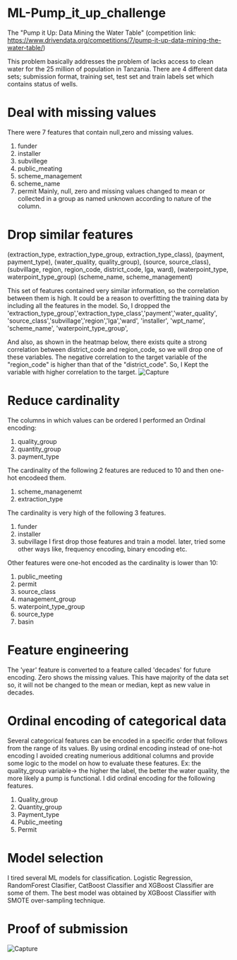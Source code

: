 # ML-Pump_it_up_challenge
The "Pump it Up: Data Mining the Water Table" (competition link: https://www.drivendata.org/competitions/7/pump-it-up-data-mining-the-water-table/)

This problem basically addresses the problem of lacks access to clean water for the 25 million of population in Tanzania. There are 4 different data sets; submission format, training set, test set and train labels set which contains status of wells. 

# Deal with missing values
There were 7 features that contain null,zero and missing values.
1. funder
2. installer
3. subvillege
4. public_meating
5. scheme_management
6. scheme_name
7. permit
Mainly, null, zero and missing values changed to mean or collected in a group as named unknown according to nature of the column.

# Drop similar features
(extraction_type, extraction_type_group, extraction_type_class), 
(payment, payment_type), 
(water_quality, quality_group), 
(source, source_class), 
(subvillage, region, region_code, district_code, lga, ward), 
(waterpoint_type, waterpoint_type_group) 
(scheme_name, scheme_management)

This set of features contained very similar information, so the correlation between them is high. It could be a reason to overfitting the training data by including all the features in the model.
So, I dropped the 'extraction_type_group','extraction_type_class','payment','water_quality', 'source_class','subvillage','region','lga','ward', 'installer', 'wpt_name', 'scheme_name', 'waterpoint_type_group',

And also, as shown in the heatmap below, there exists quite a strong correlation between district_code and region_code, so we will drop one of these variables. The negative correlation to the target variable of the "region_code" is higher than that of the "district_code". So, I Kept the variable with higher correlation to the target.
![Capture](https://user-images.githubusercontent.com/47114134/132943642-7eff5825-57aa-42a6-a938-873a5a0a9d1b.JPG)

# Reduce cardinality
The columns in which values can be ordered I performed an Ordinal encoding:
1. quality_group
2. quantity_group
3. payment_type

The cardinality of the following 2 features are reduced to 10 and then one-hot encodeed them.
1. scheme_managenemt
2. extraction_type

The cardinality is very high of the following 3 features.
1. funder
2. installer
3. subvillage
I first drop those features and train a model. later, tried some other ways like, frequency encoding, binary encoding etc.

Other features were one-hot encoded as the cardinality is lower than 10:
1. public_meeting 
2. permit 
3. source_class
4. management_group
5. waterpoint_type_group
6. source_type
7. basin

# Feature engineering
The 'year' feature is converted to a feature called 'decades' for future encoding. 
Zero shows the missing values. This have majority of the data set so, it will not be changed to the mean or median, kept as new value in decades.
   
# Ordinal encoding of categorical data
Several categorical features can be encoded in a specific order that follows from the range of its values. By using ordinal encoding instead of one-hot encoding I avoided creating numerious additional columns and provide some logic to the model on how to evaluate these features. 
  Ex: the quality_group variable-> the higher the label, the better the water quality, the more likely a pump is functional.
I did ordinal encoding for  the following features.
1. Quality_group
2. Quantity_group
3. Payment_type
4. Public_meeting
5. Permit

# Model selection
I tired several ML models for classification. Logistic Regression, RandomForest Clasifier, CatBoost Classifier and XGBoost Classifier are some of them.
The best model was obtained by XGBoost Classifier with SMOTE over-sampling technique.

# Proof of submission
![Capture](https://user-images.githubusercontent.com/47114134/133751932-fce520eb-9925-4304-a44a-9570134c7490.JPG)


